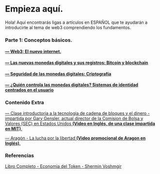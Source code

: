 # Empieza aquí.
Hola! Aquí encontrarás ligas a artículos en ESPAÑOL que te ayudarán a introducirte al tema de web3 comprendiendo los fundamentos.

### Parte 1: Conceptos básicos.
#### [— Web3: El nuevo internet.](https://github.com/Token-Economy-Book/SpanishTranslation/wiki/Redes-Tokenizadas%3A-Web3%2C-la-red-con-estado)

#### [— Las nuevas monedas digitales y sus registros: Bitcoin y blockchain](https://github.com/Token-Economy-Book/SpanishTranslation/wiki/Mantenimiento-de-un-registro-de-Tokens%3A--Bitcoin%2C-Blockchain-y-otros-Registros-Distribuidos)

#### [— Seguridad de las monedas digitales: Criptografía](https://github.com/Token-Economy-Book/SpanishTranslation/wiki/Seguridad-del-Token%3A-Criptograf%C3%ADa)

#### [— ¿Quién controla las monedas digitales? Sistemas de identidad centrados en el usuario](https://github.com/Token-Economy-Book/SpanishTranslation/wiki/Seguridad-del-Token%3A-Criptografía)







### Contenido Extra
[— Clase introductoria a la tecnologia de cadena de bloques y el dinero - impartida por Gary Gensler, actual director de la Comision de Bolsa y Valores (SEC) en Estados Unidos **(Video en Inglés, de una clase impartida en MIT)**.](https://www.youtube.com/watch?v=EH6vE97qIP4&) 

[— Aragón - La lucha por la libertad **(Video promocional de Aragon en Inglés)**.](https://www.youtube.com/watch?v=AqjIWmiAidw)




### Referencias
[Libro Completo - Economia del Token - Shermin Voshmgir
](https://github.com/Token-Economy-Book/SpanishTranslation/wiki)

